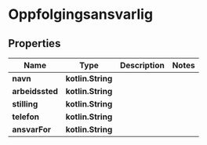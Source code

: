 
# Oppfolgingsansvarlig

## Properties
Name | Type | Description | Notes
------------ | ------------- | ------------- | -------------
**navn** | **kotlin.String** |  | 
**arbeidssted** | **kotlin.String** |  | 
**stilling** | **kotlin.String** |  | 
**telefon** | **kotlin.String** |  | 
**ansvarFor** | **kotlin.String** |  | 



